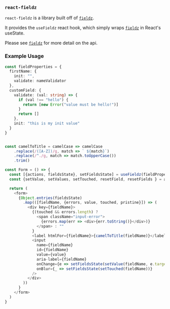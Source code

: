 ### `react-fieldz`

`react-fieldz` is a library built off of [`fieldz`](https://npmjs.org/fieldz).

It provides the `useFieldz` react hook, which simply wraps [`fieldz`](https://npmjs.org/fieldz) in React's useState.

Please see [`fieldz`](https://npmjs.org/fieldz) for more detail on the api.

### Example Usage

```ts
const fieldProperties = {
  firstName: {
    init: "",
    validate: nameValidator
  },
  customField: {
    validate: (val: string) => {
      if (val !== "hello") {
        return [new Error("value must be hello!")]
      }
      return []
    },
    init: "this is my init value"
  }
}


const camelToTitle = camelCase => camelCase
    .replace(/([A-Z])/g, match => ` ${match}`)
    .replace(/^./g, match => match.toUpperCase())
    .trim()

const Form = () => {
  const [{actions, fieldsState}, setFieldsState] = useFieldz(fieldProperties)
  const {setValue, setValues, setTouched, resetField, resetFields } = actions

  return (
    <form>
      {Object.entries(fieldsState)
        .map(([fieldName, {errors, value, touched, pristine}]) => (
          <div key={fieldName}>
            {(touched && errors.length) ?
              <span className="input-error">
                {errors.map(err => <div>{err.toString()}</div>)}
              </span> : ""
            }
            <label htmlFor={fieldName}>{camelToTitle(fieldName)}</label>
            <input
              name={fieldName}
              id={fieldName}
              value={value}
              aria-label={fieldName}
              onChange={e => setFieldsState(setValue(fieldName, e.target.value))}
              onBlur={_ => setFieldsState(setTouched(fieldName))}
            />
          </div>
        ))
      }
    </form>
  )
}
```